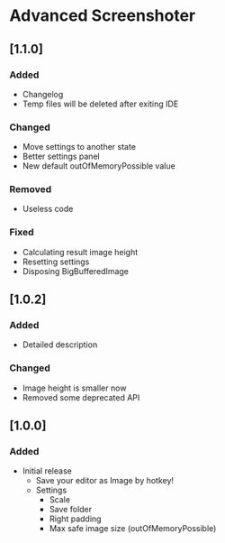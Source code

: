 # Advanced Screenshoter
## [1.1.0]
### Added
- Changelog
- Temp files will be deleted after exiting IDE 
### Changed
- Move settings to another state
- Better settings panel
- New default outOfMemoryPossible value
### Removed
- Useless code
### Fixed
- Calculating result image height
- Resetting settings
- Disposing BigBufferedImage
## [1.0.2]
### Added
- Detailed description
### Changed
- Image height is smaller now
- Removed some deprecated API
## [1.0.0]
### Added
- Initial release
  - Save your editor as Image by hotkey!
  - Settings
    - Scale
    - Save folder
    - Right padding
    - Max safe image size (outOfMemoryPossible)